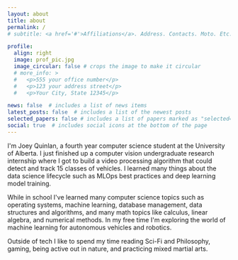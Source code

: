 ```yaml
---
layout: about
title: about
permalink: /
# subtitle: <a href='#'>Affiliations</a>. Address. Contacts. Moto. Etc.

profile:
  align: right
  image: prof_pic.jpg
  image_circular: false # crops the image to make it circular
  # more_info: >
  #   <p>555 your office number</p>
  #   <p>123 your address street</p>
  #   <p>Your City, State 12345</p>

news: false  # includes a list of news items
latest_posts: false  # includes a list of the newest posts
selected_papers: false # includes a list of papers marked as "selected={true}"
social: true  # includes social icons at the bottom of the page
---
```


I'm Joey Quinlan, a fourth year computer science student at the University of Alberta. I just finished up a computer vision undergraduate research internship where I got to build a video processing algorithm that could detect and track 15 classes of vehicles. I learned many things about the data science lifecycle such as MLOps best practices and deep learning model training.

While in school I've learned many computer science topics such as operating systems, machine learning, database management, data structures and algorithms, and many math topics like calculus, linear algebra, and numerical methods. In my free time I'm exploring the world of machine learning for autonomous vehicles and robotics.

Outside of tech I like to spend my time reading Sci-Fi and Philosophy, gaming, being active out in nature, and practicing mixed martial arts.
